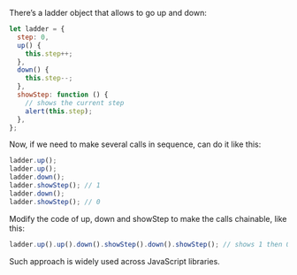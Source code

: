 There’s a ladder object that allows to go up and down:

```js
let ladder = {
  step: 0,
  up() {
    this.step++;
  },
  down() {
    this.step--;
  },
  showStep: function () {
    // shows the current step
    alert(this.step);
  },
};
```

Now, if we need to make several calls in sequence, can do it like this:

```js
ladder.up();
ladder.up();
ladder.down();
ladder.showStep(); // 1
ladder.down();
ladder.showStep(); // 0
```

Modify the code of up, down and showStep to make the calls chainable, like this:

```js
ladder.up().up().down().showStep().down().showStep(); // shows 1 then 0
```

Such approach is widely used across JavaScript libraries.
